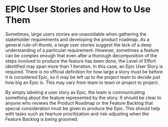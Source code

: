 # EPIC User Stories and How to Use Them

Sometimes, large users stories are unavoidable when gathering the stakeholder requirements and developing the product roadmap.  As a general rule-of-thumb, a large user stories suggest the lack of a deep understanding of a particular requirement.  However, sometimes a feature can be complex enough that even after a thorough decomposition of the steps involved to produce the feature has been done, the Level of Effort identified may span more than 1 Iteration.  In this case, an Epic User Story is required.  There is no official definition for how large a story must be before it is considered Epic, so it may be left up to the project team to decide just how big an Epic is.  This may vary from team to team or project to project.

By simply labeling a user story as Epic, the team is communicating something about the feature represented by the story.  It should be clear to anyone who reviews the Product Roadmap or the Feature Backlog that special consideration must be given to produce the Epic.  This should help with tasks such as fearture prioritization and risk-adjusting when the Feature Backlog is being groomed.




